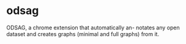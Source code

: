 # odsag
ODSAG, a chrome extension that automatically an- notates any open dataset and creates graphs (minimal and full graphs) from it. 
